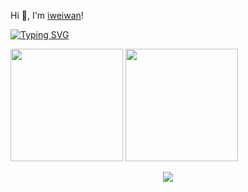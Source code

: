 Hi 👋, I'm [iweiwan](https://github.com/iweiwan)!


[![Typing SVG](https://readme-typing-svg.herokuapp.com?lines=%E6%9C%AA%E5%AE%8C-weiwan)](https://git.io/typing-svg)



<a href="https://github.com/iweiwan"><img src="https://github-readme-stats.vercel.app/api?username=iweiwan&count_private=true&show_icons=true" height="180" /></a> <a href="https://github.com/imattdu"><img src="https://github-readme-stats.vercel.app/api/top-langs/?username=iweiwan&langs_count=8&hide=html,css&layout=compact" height="180" /></a>




<div align="center">
    <img src="https://activity-graph.herokuapp.com/graph?username=iweiwan&theme=minimal" />
</div>


